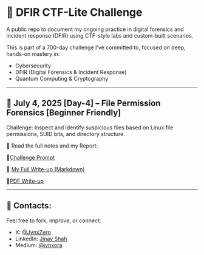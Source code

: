 # 🧠 DFIR CTF-Lite Challenge

A public repo to document my ongoing practice in digital forensics and incident response (DFIR) using CTF-style labs and custom-built scenarios.

This is part of a 700-day challenge I’ve committed to, focused on deep, hands-on mastery in:

- Cybersecurity
- DFIR (Digital Forensics & Incident Response)
- Quantum Computing & Cryptography

---

## 🧩 July 4, 2025 [Day-4] – File Permission Forensics [Beginner Friendly]

Challenge: Inspect and identify suspicious files based on Linux file permissions, SUID bits, and directory structure.

📂 Read the full notes and my Report:  

🧠[Challenge Prompt](./Day-4%20%5BJuly-4%5D/challenge.md)

📘 [My Full Write-up (Markdown)](./Day-4%20%5BJuly-4%5D/challenge-notes.md)

📎[PDF Write-up](./Day-4%20%5BJuly-4%5D/challenge-notes.pdf)

---

## 💬 Contacts:
Feel free to fork, improve, or connect:
- X: [@JynxZero](https://x.com/JynxZero)
- LinkedIn: [Jinay Shah](https://www.linkedin.com/in/jinay-shah-03472a372/)
- Medium: [@jynxora](https://medium.com/@jynxora)
